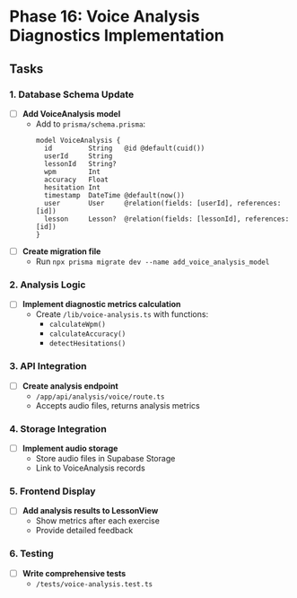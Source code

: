 # Phase 16: Voice Analysis Diagnostics Implementation

## Tasks

### 1. Database Schema Update
- [ ] **Add VoiceAnalysis model**
  - Add to `prisma/schema.prisma`:
    ```prisma
    model VoiceAnalysis {
      id         String   @id @default(cuid())
      userId     String
      lessonId   String?
      wpm        Int
      accuracy   Float
      hesitation Int
      timestamp  DateTime @default(now())
      user       User     @relation(fields: [userId], references: [id])
      lesson     Lesson?  @relation(fields: [lessonId], references: [id])
    }
    ```
- [ ] **Create migration file**
  - Run `npx prisma migrate dev --name add_voice_analysis_model`

### 2. Analysis Logic
- [ ] **Implement diagnostic metrics calculation**
  - Create `/lib/voice-analysis.ts` with functions:
    - `calculateWpm()`
    - `calculateAccuracy()`
    - `detectHesitations()`

### 3. API Integration
- [ ] **Create analysis endpoint**
  - `/app/api/analysis/voice/route.ts`
  - Accepts audio files, returns analysis metrics

### 4. Storage Integration
- [ ] **Implement audio storage**
  - Store audio files in Supabase Storage
  - Link to VoiceAnalysis records

### 5. Frontend Display
- [ ] **Add analysis results to LessonView**
  - Show metrics after each exercise
  - Provide detailed feedback

### 6. Testing
- [ ] **Write comprehensive tests**
  - `/tests/voice-analysis.test.ts`